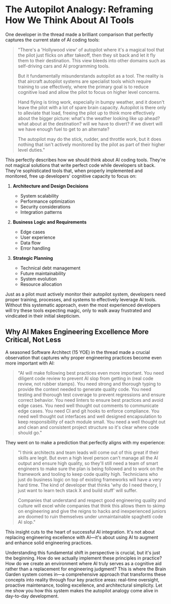 # The Autopilot Analogy: Reframing How We Think About AI Tools

One developer in the thread made a brilliant comparison that perfectly captures the current state of AI coding tools:

> "There's a 'Hollywood view' of autopilot where it's a magical tool that the pilot just flicks on after takeoff, then they sit back and let it fly them to their destination. This view bleeds into other domains such as self-driving cars and AI programming tools.
>
> But it fundamentally misunderstands autopilot as a tool. The reality is that aircraft autopilot systems are specialist tools which require training to use effectively, where the primary goal is to reduce cognitive load and allow the pilot to focus on higher level concerns.
>
> Hand flying is tiring work, especially in bumpy weather, and it doesn't leave the pilot with a lot of spare brain capacity. Autopilot is there only to alleviate that load, freeing the pilot up to think more effectively about the bigger picture: what's the weather looking like up ahead? what about at the destination? will we have to divert? if we divert will we have enough fuel to get to an alternate?
>
> The autopilot may do the stick, rudder, and throttle work, but it does nothing that isn't actively monitored by the pilot as part of their higher level duties."

This perfectly describes how we should think about AI coding tools. They're not magical solutions that write perfect code while developers sit back. They're sophisticated tools that, when properly implemented and monitored, free up developers' cognitive capacity to focus on:

1. **Architecture and Design Decisions**
   - System scalability
   - Performance optimization
   - Security considerations
   - Integration patterns

2. **Business Logic and Requirements**
   - Edge cases
   - User experience
   - Data flow
   - Error handling

3. **Strategic Planning**
   - Technical debt management
   - Future maintainability
   - System evolution
   - Resource allocation

Just as a pilot must actively monitor their autopilot system, developers need proper training, processes, and systems to effectively leverage AI tools. Without this systematic approach, even the most experienced developers will try these tools expecting magic, only to walk away frustrated and vindicated in their initial skepticism.

## Why AI Makes Engineering Excellence More Critical, Not Less

A seasoned Software Architect (15 YOE) in the thread made a crucial observation that captures why proper engineering practices become even more important with AI:

> "AI will make following best practices even more important. You need diligent code review to prevent AI slop from getting in (real code review, not rubber stamps). You need strong and thorough typing to provide the context needed to generate quality code. You need testing and thorough test coverage to prevent regressions and ensure correct behavior. You need linters to ensure best practices and avoid edge cases. You need well thought out comments to communicate edge cases. You need CI and git hooks to enforce compliance. You need well thought out interfaces and well designed encapsulation to keep responsibility of each module small. You need a well thought out and clean and consistent project structure so it's clear where code should go."

They went on to make a prediction that perfectly aligns with my experience:

> "I think architects and team leads will come out of this great if their skills are legit. But even a high level person can't manage all the AI output and ensure high quality, so they'll still need a team of smart engineers to make sure the plan is being followed and to work on the framework and tooling to keep code quality high. Technicians who just do business logic on top of existing frameworks will have a very hard time. The kind of developer that thinks 'why do I need theory, I just want to learn tech stack X and build stuff' will suffer.
>
> Companies that understand and respect good engineering quality and culture will excel while companies that think this allows them to skimp on engineering and give the reigns to hacks and inexperienced juniors are doomed to ruin themselves under unmaintainable spaghetti code AI slop."

This insight cuts to the heart of successful AI integration. It's not about replacing engineering excellence with AI—it's about using AI to augment and enhance solid engineering practices.

Understanding this fundamental shift in perspective is crucial, but it's just the beginning. How do we actually implement these principles in practice? How do we create an environment where AI truly serves as a cognitive aid rather than a replacement for engineering judgment? This is where the Brain Garden system comes in—a comprehensive approach that transforms these concepts into reality through four key practice areas: real-time oversight, proactive maintenance, tooling excellence, and architectural simplicity. Let me show you how this system makes the autopilot analogy come alive in day-to-day development. 